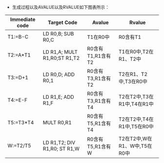 - 生成过程以及AVALUE以及RVALUE如下图表所示：

| Immediate code | Target Code | Avalue | Rvalue|
| --- | --- | --- | --- |
|T1:=B-C|LD R0,B; SUB R0,C|T1在R0中|R0含有T1|
|T2:=A\*T1| LD R1,A; MULT R1,R0;ST R1,T2|R0含有T1,R1含有T2|T1在R0中,T2在R1、T2中|
|T3:=D+1|LD R0,D; ADD R0,1|R0含有T3,R1含有T2|T2在R1、T2中,T3在R0中|
|T4:=E-F|LD R1,E; ADD R1,F|R0含有T3,R1含有T4|T2在T2中,T3在R1中,T4在R1中|
|T5:=T3\*T4|MULT R0,R1|R0含有T5,R1含有T4|T2在T2中,T4在R1中,T5在R0中|
|W:=T2/T5|LD R1,T2; DIV R1,R0; ST R1,W|R0含有T5,R1含有W|T2在T2中,W在R1、W中,T5在R0中|